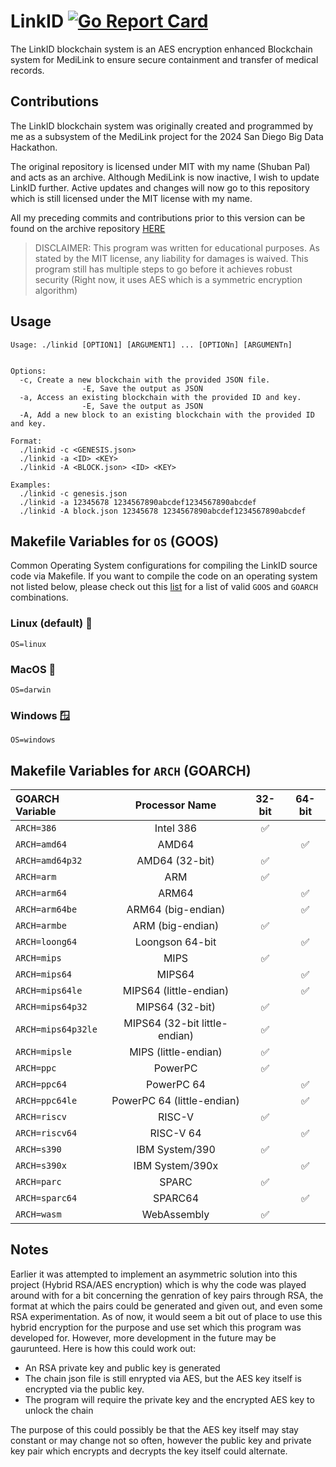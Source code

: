 # LinkID [![Go Report Card](https://goreportcard.com/badge/github.com/shuban-789/LinkID)](https://goreportcard.com/report/github.com/shuban-789/LinkID)

The LinkID blockchain system is an AES encryption enhanced Blockchain system for MediLink to ensure secure containment and transfer of medical records.

## Contributions

The LinkID blockchain system was originally created and programmed by me as a subsystem of the MediLink project for the 2024 San Diego Big Data Hackathon. 

The original repository is licensed under MIT with my name (Shuban Pal) and acts as an archive. Although MediLink is now inactive, I wish to update LinkID further. Active updates and changes will now go to this repository which is still licensed under the MIT license with my name. 

All my preceding commits and contributions prior to this version can be found on the archive repository [HERE](https://github.com/TEAM-GOJO/LinkID)

> DISCLAIMER: This program was written for educational purposes. As stated by the MIT license, any liability for damages is waived. This program still has multiple steps to go before it achieves robust security (Right now, it uses AES which is a symmetric encryption algorithm)

## Usage

```
Usage: ./linkid [OPTION1] [ARGUMENT1] ... [OPTIONn] [ARGUMENTn]


Options:
  -c, Create a new blockchain with the provided JSON file.
                -E, Save the output as JSON
  -a, Access an existing blockchain with the provided ID and key.
                -E, Save the output as JSON
  -A, Add a new block to an existing blockchain with the provided ID and key.

Format:
  ./linkid -c <GENESIS.json>
  ./linkid -a <ID> <KEY>
  ./linkid -A <BLOCK.json> <ID> <KEY>

Examples:
  ./linkid -c genesis.json
  ./linkid -a 12345678 1234567890abcdef1234567890abcdef
  ./linkid -A block.json 12345678 1234567890abcdef1234567890abcdef
```

## Makefile Variables for `OS` (GOOS)

Common Operating System configurations for compiling the LinkID source code via Makefile. If you want to compile the code on an operating system not listed below, please check out this [list](https://pkg.go.dev/internal/platform) for a list of valid `GOOS` and `GOARCH` combinations.

### Linux (default) 🐧
```
OS=linux
```

### MacOS 🍎
```
OS=darwin
```

### Windows 🪟
```
OS=windows
```

## Makefile Variables for `ARCH` (GOARCH)

| GOARCH Variable       | Processor Name   | 32-bit    | 64-bit    |
| :-------------------- | :--------------: | :-------: | :-------: |
| `ARCH=386`            | Intel 386        | ✅        |           |
| `ARCH=amd64`          | AMD64            |           | ✅        |
| `ARCH=amd64p32`       | AMD64 (32-bit)   | ✅        |           |
| `ARCH=arm`            | ARM              | ✅        |           |
| `ARCH=arm64`          | ARM64            |           | ✅        |
| `ARCH=arm64be`        | ARM64 (big-endian)|          | ✅        |
| `ARCH=armbe`          | ARM (big-endian) | ✅        |           |
| `ARCH=loong64`        | Loongson 64-bit  |           | ✅        |
| `ARCH=mips`           | MIPS             | ✅        |           |
| `ARCH=mips64`         | MIPS64           |           | ✅        |
| `ARCH=mips64le`       | MIPS64 (little-endian) |    | ✅        |
| `ARCH=mips64p32`      | MIPS64 (32-bit)  | ✅        |           |
| `ARCH=mips64p32le`    | MIPS64 (32-bit little-endian)| ✅      |   |
| `ARCH=mipsle`         | MIPS (little-endian)| ✅      |          |
| `ARCH=ppc`            | PowerPC          | ✅        |           |
| `ARCH=ppc64`          | PowerPC 64       |           | ✅        |
| `ARCH=ppc64le`        | PowerPC 64 (little-endian) | | ✅        |
| `ARCH=riscv`          | RISC-V           | ✅        |           |
| `ARCH=riscv64`        | RISC-V 64        |           | ✅        |
| `ARCH=s390`           | IBM System/390   | ✅        |           |
| `ARCH=s390x`          | IBM System/390x  |           | ✅        |
| `ARCH=parc`           | SPARC            | ✅        |           |
| `ARCH=sparc64`        | SPARC64          |           | ✅        |
| `ARCH=wasm`           | WebAssembly      | ✅        |           |

## Notes

Earlier it was attempted to implement an asymmetric solution into this project (Hybrid RSA/AES encryption) which is why the code was played around with for a bit concerning the genration of key pairs through RSA, the format at which the pairs could be generated and given out, and even some RSA experimentation. As of now, it would seem a bit out of place to use this hybrid encryption for the purpose and use set which this program was developed for. However, more development in the future may be gaurunteed. Here is how this could work out:

- An RSA private key and public key is generated
- The chain json file is still enrypted via AES, but the AES key itself is encrypted via the public key.
- The program will require the private key and the encrypted AES key to unlock the chain

The purpose of this could possibly be that the AES key itself may stay constant or may change not so often, however the public key and private key pair which encrypts and decrypts the key itself could alternate.
